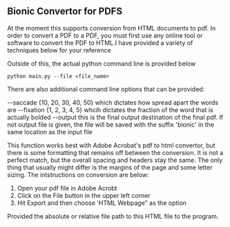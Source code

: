 ## Bionic Convertor for PDFS


At the moment this supports conversion from HTML documents
to pdf. In order to convert a PDF to a PDF, you must 
first use any online tool or software to convert the PDF to HTML.I have provided a 
variety of techniques below for your reference

Outside of this, the actual python command line is 
provided below

`python main.py --file <file_name> ` 


There are also additional command line options that can be provided: 

--saccade {10, 20, 30, 40, 50} which dictates how spread apart the words are 
--fixation {1, 2, 3, 4, 5} whcih dictates the fraction of the word that is actually bolded 
--output this is the final output destination of the final pdf. If not output file is given, the file will be saved with the suffix 'bionic' in the same location as the input file 


This function works best with Adobe Acrobat's pdf to html convertor, but there is some formatting that remains off between the conversion. It is not a perfect match, but the overall spacing and headers stay the same. The only thing that usually might differ is the margins of the page and some letter sizing. The intstructions on conversion are below: 

1. Open your pdf file in Adobe Acrobt 
2. Click on the File button in the upper left corner
3. Hit Export and then choose 'HTML Webpage" as the option 

Provided the absolute or relative file path to this HTML file to the program. 

